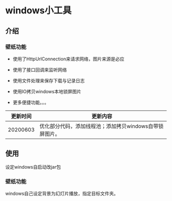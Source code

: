 # windows小工具

## 介绍

### 壁纸功能

- 使用了HttpUrlConnection来请求网络，图片来源是必应

- 使用了接口回调来监听网络
- 使用文件处理来保存下载与记录日志
- 使用IO拷贝windows本地锁屏图片
- 更多便捷功能。。。

| 更新时间 | 更新内容                                                |
| -------- | ------------------------------------------------------- |
| 20200603 | 优化部分代码，添加线程池；添加拷贝windows自带锁屏图片。 |

## 使用

设定windows自启动改jar包

### 壁纸功能

windows自己设定背景为幻灯片播放，指定目标文件夹。